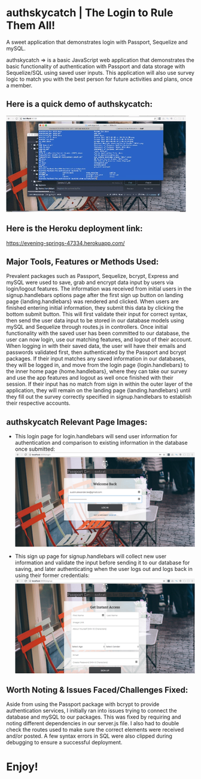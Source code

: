# authskycatch | The Login to Rule Them All!

A sweet application that demonstrates login with Passport, Sequelize and mySQL.

authskycatch => is a basic JavaScript web application that demonstrates the basic functionality of authentication with Passport and data storage with Sequelize/SQL using saved user inputs. This application will also use survey logic to match you with the best person for future activities and plans, once a member.

## Here is a quick demo of authskycatch:
![alt text](./public/assets/images/authskycatch.gif)

## Here is the Heroku deployment link:
https://evening-springs-47334.herokuapp.com/

## Major Tools, Features or Methods Used:
Prevalent packages such as Passport, Sequelize, bcrypt, Express and mySQL were used to save, grab and encrypt data input by users via login/logout features. The information was received from initial users in the signup.handlebars options page after the first sign up button on landing page {landing.handlebars} was rendered and clicked. When users are finished entering initial information, they submit this data by clicking the bottom submit button. This will first validate their input for correct syntax, then send the user data input to be stored in our database models using mySQL and Sequelize through routes.js in controllers. Once initial functionality with the saved user has been committed to our database, the user can now login, use our matching features, and logout of their account. When logging in with their saved data, the user will have their emails and passwords validated first, then authenticated by the Passport and bcrypt packages. If their input matches any saved information in our databases, they will be logged in, and move from the login page {login.handlebars} to the inner home page {home.handlebars}, where they can take our survey and use the app features and logout as well once finished with their session. If their input has no match from sign in within the outer layer of the application, they will remain on the landing page {landing.handlebars} until they fill out the survey correctly specified in signup.handlebars to establish their respective accounts.

## authskycatch Relevant Page Images:
* This login page for login.handlebars will send user information for authentication and comparison to existing information in the database once submitted:
![alt text](./public/assets/images/signin.png)

* This sign up page for signup.handlebars will collect new user information and validate the input before sending it to our database for saving, and later authenticating when the user logs out and logs back in using their former credentials:
![alt text](./public/assets/images/signup.png)

## Worth Noting & Issues Faced/Challenges Fixed:
Aside from using the Passport package with bcrypt to provide authentication services, I initially ran into issues trying to connect the database and mySQL to our packages. This was fixed by requiring and noting different dependencies in our server.js file. I also had to double check the routes used to make sure the correct elements were received and/or posted. A few syntax errors in SQL were also clipped during debugging to ensure a successful deployment.

# Enjoy!  
